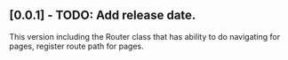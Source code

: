 ## [0.0.1] - TODO: Add release date.

This version including the Router class that has ability to do navigating for pages, register route path for pages.

